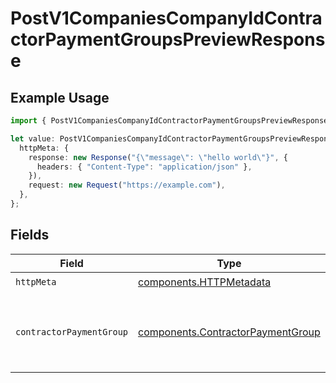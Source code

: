 # PostV1CompaniesCompanyIdContractorPaymentGroupsPreviewResponse

## Example Usage

```typescript
import { PostV1CompaniesCompanyIdContractorPaymentGroupsPreviewResponse } from "@gusto/embedded-api/models/operations/postv1companiescompanyidcontractorpaymentgroupspreview.js";

let value: PostV1CompaniesCompanyIdContractorPaymentGroupsPreviewResponse = {
  httpMeta: {
    response: new Response("{\"message\": \"hello world\"}", {
      headers: { "Content-Type": "application/json" },
    }),
    request: new Request("https://example.com"),
  },
};
```

## Fields

| Field                                                                                  | Type                                                                                   | Required                                                                               | Description                                                                            |
| -------------------------------------------------------------------------------------- | -------------------------------------------------------------------------------------- | -------------------------------------------------------------------------------------- | -------------------------------------------------------------------------------------- |
| `httpMeta`                                                                             | [components.HTTPMetadata](../../models/components/httpmetadata.md)                     | :heavy_check_mark:                                                                     | N/A                                                                                    |
| `contractorPaymentGroup`                                                               | [components.ContractorPaymentGroup](../../models/components/contractorpaymentgroup.md) | :heavy_minus_sign:                                                                     | Full contractor payment group object with null uuid                                    |